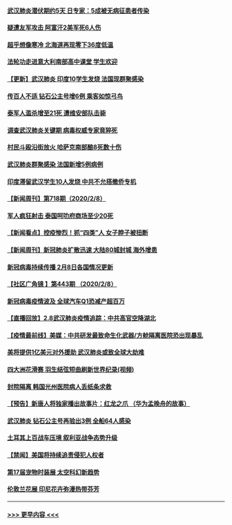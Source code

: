 #### [武汉肺炎潜伏期约5天 日专家：5成被无病征患者传染](../pages/prog202/a102773145.md?t=02091722) 
#### [疑遭友军攻击 阿富汗2美军死6人伤](../pages/prog202/a102773140.md?t=02091722) 
#### [超乎想像寒冷 北海道再现零下36度低温](../pages/prog202/a102773122.md?t=02091722) 
#### [法轮功走进意大利南部高中课堂 学生欢迎](../pages/prog202/a102773105.md?t=02091722) 
#### [【更新】武汉肺炎 印度10学生发烧 法国现群聚感染](../pages/prog202/a102770740.md?t=02091722) 
#### [传百人不适 钻石公主号增6例 乘客如惊弓鸟](../pages/prog202/a102773051.md?t=02091722) 
#### [泰军人滥杀增至21死 遭维安部队击毙](../pages/prog202/a102772913.md?t=02091722) 
#### [调查武汉肺炎关键期 病毒权威专家竟猝死](../pages/prog202/a102773033.md?t=02091722) 
#### [村民斗殴沿街放火 哈萨克南部酿8死数十伤](../pages/prog202/a102772980.md?t=02091722) 
#### [武汉肺炎群聚感染 法国新增5例病例](../pages/prog202/a102772957.md?t=02091722) 
#### [印度滞留武汉学生10人发烧 中共不允搭撤侨专机](../pages/prog202/a102772946.md?t=02091722) 
#### [【新闻周刊】第718期（2020/2/8）](../pages/prog202/a102772921.md?t=02091722) 
#### [军人疯狂射击 泰国呵叻府商场至少20死](../pages/prog202/a102772833.md?t=02091722) 
#### [【新闻看点】控疫惨烈！抓“四类”人 女子脖子被扭断](../pages/prog202/a102772896.md?t=02091722) 
#### [【新闻周刊】新冠肺炎扩散迅速 大陆80城封城 海外增患](../pages/prog202/a102772852.md?t=02091722) 
#### [新冠病毒持续传播 2月8日各国情况更新](../pages/prog202/a102772826.md?t=02091722) 
#### [【社区广角镜  】第443期  （2020/2/8）](../pages/prog202/a102772736.md?t=02091722) 
#### [新冠病毒疫情波及 全球汽车Q1恐减产超百万](../pages/prog202/a102772695.md?t=02091722) 
#### [【直播回放】2.8武汉肺炎疫情追踪：中共高官空降湖北](../pages/prog202/a102772618.md?t=02091722) 
#### [【疫情最前线】美媒：中共研发最致命生化武器/方舱隔离医院恐出现暴乱](../pages/prog202/a102772439.md?t=02091722) 
#### [美将提供1亿美元对外援助 武汉肺炎或致全球大劫难](../pages/prog202/a102772361.md?t=02091722) 
#### [四大洲花滑赛 羽生结弦短曲刷新世界纪录(视频)](../pages/prog202/a102772341.md?t=02091722) 
#### [封院隔离 韩国光州医院病人丢纸条求救](../pages/prog202/a102772282.md?t=02091722) 
#### [【预告】新唐人将独家播出故事片：红龙之爪 （华为孟晚舟的故事）](../pages/prog202/a102767728.md?t=02091722) 
#### [武汉肺炎 钻石公主号再验出3例 全船64人感染](../pages/prog202/a102771726.md?t=02091722) 
#### [土耳其上百战车压境 叙利亚战争态势升级](../pages/prog202/a102772132.md?t=02091722) 
#### [【禁闻】美国将持续追责侵犯人权者](../pages/prog202/a102772042.md?t=02091722) 
#### [第17届宠物时装展 太空科幻新趋势](../pages/prog202/a102772033.md?t=02091722) 
#### [伦敦兰花展 印尼花卉弥漫热带芬芳](../pages/prog202/a102772026.md?t=02091722) 

----
#### [ >>> 更早内容 <<< ](../indexes/prog202-earlier.md)
